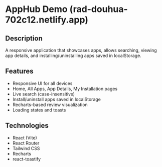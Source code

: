 # AppHub Demo (rad-douhua-702c12.netlify.app)

## Description
A responsive application that showcases apps, allows searching, viewing app details, and installing/uninstalling apps saved in localStorage.

## Features
- Responsive UI for all devices
- Home, All Apps, App Details, My Installation pages
- Live search (case-insensitive)
- Install/uninstall apps saved in localStorage
- Recharts-based review visualization
- Loading states and toasts

## Technologies
- React (Vite)
- React Router
- Tailwind CSS
- Recharts
- react-toastify

